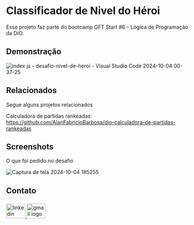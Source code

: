 
# Classificador de Nivel do Héroi

Esse projeto faz parte do bootcamp GFT Start #6 - Lógica de Programação da DIO.


## Demonstração

![index js - desafio-nivel-de-heroi - Visual Studio Code 2024-10-04 00-37-25](https://github.com/user-attachments/assets/8a42e4d9-fe78-4c1c-820f-2203e467d5c7)

## Relacionados

Segue alguns projetos relacionados

Calculadora de partidas rankeadas: https://github.com/AlanFabricioBarbosa/dio-calculadora-de-partidas-rankeadas


## Screenshots

O que foi pedido no desafio


![Captura de tela 2024-10-04 185255](https://github.com/user-attachments/assets/7b4742f5-3240-4190-b3e0-2176ec35126a)

<h2 align="left">Contato</h2>

###

<div align="left">
  <a href="https://www.linkedin.com/in/alanfabriciodev/" target="_blank">
    <img src="https://raw.githubusercontent.com/maurodesouza/profile-readme-generator/master/src/assets/icons/social/linkedin/default.svg" width="52" height="40" alt="linkedin logo"  />
  </a>
  <a href="mailto:alanfabriciobarbosa1@gmail.com" target="_blank">
    <img src="https://raw.githubusercontent.com/maurodesouza/profile-readme-generator/master/src/assets/icons/social/gmail/default.svg" width="52" height="40" alt="gmail logo"  />
  </a>
</div>


